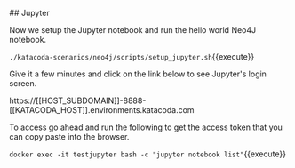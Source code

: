 ## Jupyter

Now we setup the Jupyter notebook and run the hello world Neo4J notebook. 

`./katacoda-scenarios/neo4j/scripts/setup_jupyter.sh`{{execute}}

Give it a few minutes and click on the link below to see Jupyter's login screen.

https://[[HOST_SUBDOMAIN]]-8888-[[KATACODA_HOST]].environments.katacoda.com

To access go ahead and run the following to get the access token that you can
copy paste into the browser.

`docker exec -it testjupyter bash -c "jupyter notebook list"`{{execute}}

